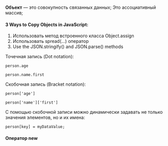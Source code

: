 
**Объект** — это совокупность связанных данных; Это ассоциативный массив; 


#### 3 Ways to Copy Objects in JavaScript:
1. Использовать метод встроенного класса Object.assign 
2. Использовать spread(...) оператор 
3. Use the JSON.stringify() and JSON.parse() methods


Точечная запись (Dot notation):

`person.age`

`person.name.first`


Скобочная запись (Bracket notation):

`person['age']`

`person['name']['first']`

С помощью скобочной записи можно динамически задавать не только значения элементов, но и их имена: 

`person[key] = myDataValue;`



#### Оператор new















